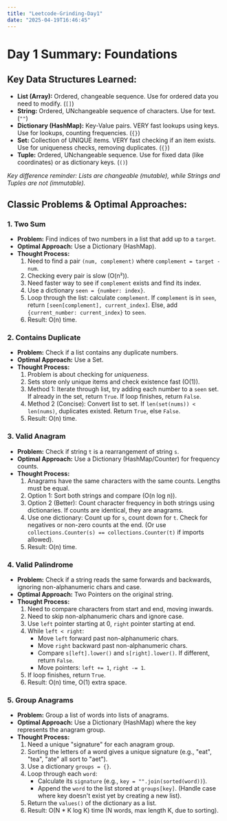 ```yaml
---
title: "Leetcode-Grinding-Day1"
date: "2025-04-19T16:46:45"
---
```


# Day 1 Summary: Foundations

## Key Data Structures Learned:

* **List (Array):** Ordered, changeable sequence. Use for ordered data you need to modify. (`[]`)
* **String:** Ordered, UNchangeable sequence of characters. Use for text. (`""`)
* **Dictionary (HashMap):** Key-Value pairs. VERY fast lookups using keys. Use for lookups, counting frequencies. (`{}`)
* **Set:** Collection of UNIQUE items. VERY fast checking if an item exists. Use for uniqueness checks, removing duplicates. (`{}`)
* **Tuple:** Ordered, UNchangeable sequence. Use for fixed data (like coordinates) or as dictionary keys. (`()`)

*Key difference reminder: Lists are changeable (mutable), while Strings and Tuples are not (immutable).*

## Classic Problems & Optimal Approaches:

### 1. Two Sum

* **Problem:** Find indices of two numbers in a list that add up to a `target`.
* **Optimal Approach:** Use a Dictionary (HashMap).
* **Thought Process:**
    1.  Need to find a pair `(num, complement)` where `complement = target - num`.
    2.  Checking every pair is slow (O(n²)).
    3.  Need faster way to see if `complement` exists and find its index.
    4.  Use a dictionary `seen = {number: index}`.
    5.  Loop through the list: calculate `complement`. If `complement` is in `seen`, return `[seen[complement], current_index]`. Else, add `{current_number: current_index}` to `seen`.
    6.  Result: O(n) time.

### 2. Contains Duplicate

* **Problem:** Check if a list contains any duplicate numbers.
* **Optimal Approach:** Use a Set.
* **Thought Process:**
    1.  Problem is about checking for *uniqueness*.
    2.  Sets store only unique items and check existence fast (O(1)).
    3.  Method 1: Iterate through list, try adding each number to a `seen` set. If already in the set, return `True`. If loop finishes, return `False`.
    4.  Method 2 (Concise): Convert list to set. If `len(set(nums)) < len(nums)`, duplicates existed. Return `True`, else `False`.
    5.  Result: O(n) time.

### 3. Valid Anagram

* **Problem:** Check if string `t` is a rearrangement of string `s`.
* **Optimal Approach:** Use a Dictionary (HashMap/Counter) for frequency counts.
* **Thought Process:**
    1.  Anagrams have the same characters with the same counts. Lengths must be equal.
    2.  Option 1: Sort both strings and compare (O(n log n)).
    3.  Option 2 (Better): Count character frequency in both strings using dictionaries. If counts are identical, they are anagrams.
    4.  Use one dictionary: Count up for `s`, count down for `t`. Check for negatives or non-zero counts at the end. (Or use `collections.Counter(s) == collections.Counter(t)` if imports allowed).
    5.  Result: O(n) time.

### 4. Valid Palindrome

* **Problem:** Check if a string reads the same forwards and backwards, ignoring non-alphanumeric chars and case.
* **Optimal Approach:** Two Pointers on the original string.
* **Thought Process:**
    1.  Need to compare characters from start and end, moving inwards.
    2.  Need to skip non-alphanumeric chars and ignore case.
    3.  Use `left` pointer starting at 0, `right` pointer starting at end.
    4.  While `left < right`:
        * Move `left` forward past non-alphanumeric chars.
        * Move `right` backward past non-alphanumeric chars.
        * Compare `s[left].lower()` and `s[right].lower()`. If different, return `False`.
        * Move pointers: `left += 1`, `right -= 1`.
    5.  If loop finishes, return `True`.
    6.  Result: O(n) time, O(1) extra space.

### 5. Group Anagrams

* **Problem:** Group a list of words into lists of anagrams.
* **Optimal Approach:** Use a Dictionary (HashMap) where the key represents the anagram group.
* **Thought Process:**
    1.  Need a unique "signature" for each anagram group.
    2.  Sorting the letters of a word gives a unique signature (e.g., "eat", "tea", "ate" all sort to "aet").
    3.  Use a dictionary `groups = {}`.
    4.  Loop through each `word`:
        * Calculate its `signature` (e.g., `key = "".join(sorted(word))`).
        * Append the `word` to the list stored at `groups[key]`. (Handle case where key doesn't exist yet by creating a new list).
    5.  Return the `values()` of the dictionary as a list.
    6.  Result: O(N * K log K) time (N words, max length K, due to sorting).

